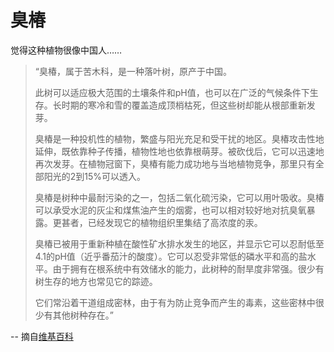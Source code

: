 # 臭椿

觉得这种植物很像中国人……

> “臭椿，属于苦木科，是一种落叶树，原产于中国。
>
> 此树可以适应极大范围的土壤条件和pH值，也可以在广泛的气候条件下生存。长时期的寒冷和雪的覆盖造成顶梢枯死，但这些树却能从根部重新发芽。
>
> 臭椿是一种投机性的植物，繁盛与阳光充足和受干扰的地区。臭椿攻击性地延伸，既依靠种子传播，植物性地也依靠根萌芽。被砍伐后，它可以迅速地再次发芽。在植物冠窗下，臭椿有能力成功地与当地植物竞争，那里只有全部阳光的2到15%可以透入。
>
> 臭椿是树种中最耐污染的之一，包括二氧化硫污染，它可以用叶吸收。臭椿可以承受水泥的灰尘和煤焦油产生的烟雾，也可以相对较好地对抗臭氧暴露。更甚者，已经发现它的植物组织里集结了高浓度的汞。
>
> 臭椿已被用于重新种植在酸性矿水排水发生的地区，并显示它可以忍耐低至4.1的pH值（近乎番茄汁的酸度）。它可以忍受非常低的磷水平和高的盐水平。由于拥有在根系统中有效储水的能力，此树种的耐旱度非常强。很少有树生存的地方也常见它的踪迹。
>
> 它们常沿着干道组成密林，由于有为防止竞争而产生的毒素，这些密林中很少有其他树种存在。”

-- 摘自[维基百科](https://zh.wikipedia.org/wiki/%E8%87%AD%E6%A4%BF)

